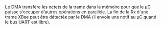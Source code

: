Le DMA transfère les octets de la trame dans la mémoire pour que le µC puisse s'occuper d'autres opérations en parallèle.
La fin de la Rx d'une trame XBee peut être détectée par le DMA (il envoie une notif au µC quand le bus UART est libre).